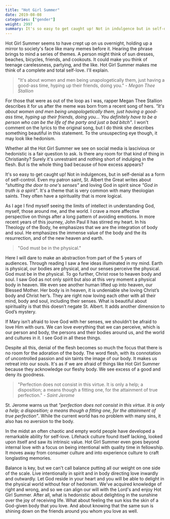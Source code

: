 ```yaml
---
title: "Hot Girl Summer"
date: 2019-08-08
categories: ["gender"]
weight: 2997
summary: It's so easy to get caught up! Not in indulgence but in self-denial. What if there's another way?
---
```


Hot Girl Summer seems to have crept up on us overnight, holding up a mirror to society's face like many memes before it. Hearing the phrase brings to mind a series of themes. A person might think of sun dresses, beaches, bicycles, friends, and cookouts. It could make you think of teenage carelessness, partying, and the like. Hot Girl Summer makes me think of a complete and total self-love. I'll explain.

>  "It's about women and men being unapologetically them, just having a good-ass time, hyping up their friends, doing you."
> <cite>- Megan Thee Stallion</cite>

For those that were as out of the loop as I was, rapper Megan Thee Stallion describes it for us after the meme was born from a recent song of hers. *"It's about women and men being unapologetically them, just having a good-ass time, hyping up their friends, doing you... You definitely have to be a person who can be the life of the party and just a bad bitch"*. I won't comment on the lyrics to the original song, but I do think she describes something beautiful in this statement. To the unsuspecting eye though, it may look like hedonism.

Whether all the Hot Girl Summer we see on social media is lascivious or hedonistic is a fair question to ask. Is there any room for that kind of thing in Christianity? Surely it's unrestraint and nothing short of indulging in the flesh. But is the whole thing bad because of how excess appears?

It's so easy to get caught up! Not in indulgences, but in self-denial as a form of self-control. Even my patron saint, St. Albert the Great writes about *"shutting the door to one's senses"* and loving God in spirit since *"God in truth is a spirit"*. It's a theme that is very common with many theologian saints. They often have a spirituality that is more logical.

As I age I find myself seeing the limits of intellect in understanding God, myself, those around me, and the world. I crave a more affective perspective on things after a long pattern of avoiding emotions. In more recent years of this journey, John Paul II has stirred my heart. In his Theology of the Body, he emphasizes that we are the integration of body and soul. He emphasizes the immense value of the body and the its resurrection, and of the new heaven and earth.

> "God must be in the physical."

Here I will dare to make an abstraction from part of the 5 years of audiences. Through reading I saw a few ideas illuminated in my mind. Earth is physical, our bodies are physical, and our senses perceive the physical. God must be in the physical. To go further, Christ rose to heaven body and soul.  I saw God as not only spirit but also at this very moment a physical body in heaven. We even see another human lifted up into heaven, our Blessed Mother. Her body is in heaven, it is undeniable she loving Christ’s body and Christ her’s.  They are right now loving each other with all their mind, body and soul, including their senses. What is beautiful about spirituality is that this doesn’t negate St. Albert. It adds another dimension to God’s mystery.

If Mary isn’t afraid to love God with her senses, we shouldn’t be afraid to love Him with ours. We can love everything that we can perceive, which is our person and body, the persons and their bodies around us, and the world and cultures in it. I see God in all these things.

Despite all this, denial of the flesh becomes so much the focus that there is no room for the adoration of the body. The word flesh, with its connotation of uncontrolled passion and sin taints the image of our body. It makes us retreat into our souls. It's as if we are afraid of things like Hot Girl Summer because they acknowledge our fleshy body. We see excess of a good and deny its goodness. 

> "Perfection does not consist in this virtue. It is only a help; a disposition; a means though a fitting one, for the attainment of true perfection."
> <cite>- Saint Jerome</cite>

St. Jerome warns us that *"perfection does not consist in this virtue. It is only a help; a disposition; a means though a fitting one, for the attainment of true perfection"*. While the current world has no problem with many sins, it also has no aversion to the body. 

In the midst an often chaotic and empty world people have developed a remarkable ability for self-love. Lifehack culture found itself lacking, looked upon itself and saw its intrinsic value. Hot Girl Summer even goes beyond internal love with a focus on being intentional with quality time in fellowship. It moves away from consumer culture and into experience culture to craft longlasting memories.

Balance is key, but we can't call balance putting all our weight on one side of the scale. Live intentionally in spirit and in body directing love inwardly and outwardly. Let God reside in your heart and you will be able to delight in the physical world without fear of hedonism. We've acquired knowledge of right and wrong, and so we can align our will with the Lord's and enjoy Hot Girl Summer. After all, what is hedonistic about delighting in the sunshine over the joy of receiving life. What about feeling the sun kiss the skin of a God-given body that you love. And about knowing that the same sun is shining down on the friends around you whom you love as well.